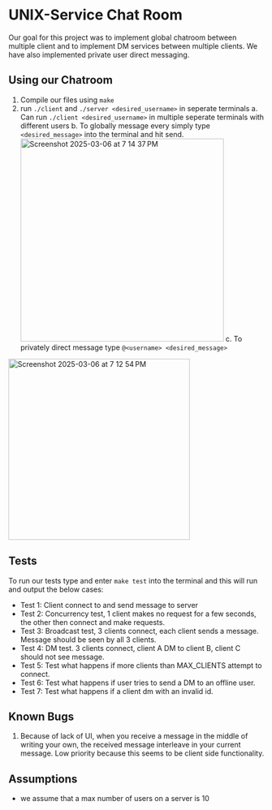 # UNIX-Service Chat Room 
Our goal for this project was to implement global chatroom between multiple client and to implement DM services between multiple clients. We have also implemented private user direct messaging.

## Using our Chatroom
1. Compile our files using `make`
2. run `./client` and `./server <desired_username>` in seperate terminals
   a. Can run `./client <desired_username>` in multiple seperate terminals with different users
   b. To globally message every simply type `<desired_message>` into the terminal and hit send.
      <img width="400" alt="Screenshot 2025-03-06 at 7 14 37 PM" src="https://github.com/user-attachments/assets/c8557ff8-4809-4e1c-9931-667155f71516" />
   c. To privately direct message type `@<username> <desired_message>`
  <img width="357" alt="Screenshot 2025-03-06 at 7 12 54 PM" src="https://github.com/user-attachments/assets/5470e574-2702-406e-ba90-b8bc17676516" />

## Tests
To run our tests type and enter `make test` into the terminal and this will run and output the below cases:
- Test 1: Client connect to and send message to server
- Test 2: Concurrency test, 1 client makes no request for a few seconds, the other then connect and make requests.
- Test 3: Broadcast test, 3 clients connect, each client sends a message. Message should be seen by all 3 clients.
- Test 4: DM test. 3 clients connect, client A DM to client B, client C should not see message.
- Test 5: Test what happens if more clients than MAX_CLIENTS attempt to connect.
- Test 6: Test what happens if user tries to send a DM to an offline user.
- Test 7: Test what happens if a client dm with an invalid id.

## Known Bugs
1. Because of lack of UI, when you receive a message in the middle of writing your own, the received message interleave in your current message. Low priority because this seems to be client side functionality.

## Assumptions
- we assume that a max number of users on a server is 10
